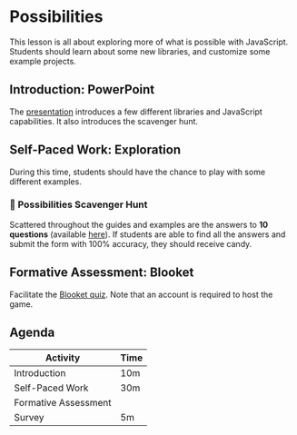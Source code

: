 # Possibilities
This lesson is all about exploring more of what is possible with JavaScript. Students should learn about some new libraries, and customize some example projects.

## Introduction: PowerPoint
The [presentation](Possibilities.pptx) introduces a few different libraries and JavaScript capabilities. It also introduces the scavenger hunt.

## Self-Paced Work: Exploration
During this time, students should have the chance to play with some different examples.

### 🔑 Possibilities Scavenger Hunt
Scattered throughout the guides and examples are the answers to **10 questions** (available [here](ScavengerHunt.md)). If students are able to find all the answers and submit the form with 100% accuracy, they should receive candy.

## Formative Assessment: Blooket
Facilitate the [Blooket quiz](TODO). Note that an account is required to host the game.

## Agenda

| Activity | Time |
|-|-|
| Introduction | 10m |
| Self-Paced Work | 30m |
| Formative Assessment |
| Survey | 5m |

